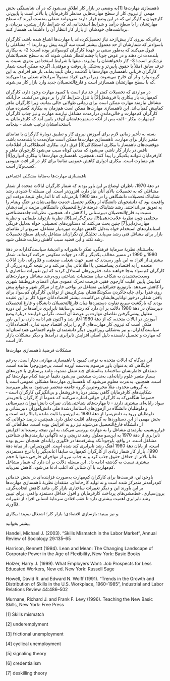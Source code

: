   ناهمسازی مهارت‌ها [1]به وضعی در بازار کار اطلاق می‌شود که در آن شایستگی بخش مهمی از نیروی کار از سطح مهارت‌هایی مدنظر کارفرمایان یا بالاتر است یا پایین‌تر. کارجویان و کارگرانی که در این وضع قرار دارند نمی‌توانند شغلی به‌دست آورند که سطح مهارتشان را با سطح درآمد و شرایط استخدامی‌ای که شرایط بازار پیشین، مربیان، و برداشت‌های خودشان از بازار کار انتظار آن را داشته‌اند، همساز کنند.

زمانی‌که نیروی کار بیش‌ازحد نیاز تحصیل‌کرده‌اند یا مهارت‌‌ها اشباع شده باشد، کارگران باسوادتر که شمارشان از حد معمول بیشتر است سه گزینه پیش رو دارند: 1- مشاغلی را قبول می‌کنند که به‌طور سنتی بر عهدۀ کارگران کم‌سوادتر بوده است؛ 2- به بیکاری بلندمدت تن دهند و در عوض جویا یا چشم‌انتظار شغلی شوند که به سطح تحصیلاتشان نزدیک‌تر است؛ 3- کار دلخواهشان را بپذیرند، منتها با شرایط استخدامی بدتری نسبت به عرف سابق (مثلاً با حقوق پایین‌تر و به‌شکل پاره‌وقت و موقتی). اگرچه ممکن است شمار کارگران قربانی ناهمسازی مهارت‌ها با گذشت زمان ثابت بماند، باز هم افرادی به این گروه وارد و از آن خارج می‌شوند، زیرا برخی افراد معمولاً سرانجام شغلی پیدا می‌کنند که با سطح مهارتشان همسازتر است و فارغ‌التحصیلان جدید وارد بازار کار می‌شوند.

 در مواردی که تحصیلات کمتر از حد نیاز است یا کمبود مهارت وجود دارد، کارگران کم‌مهارت بار بیکاری یا فروشغل[2] یا تنزل شرایط کار را بر دوش می‌کشند، حال‌آنکه مشاغل نیازمند مهارت ممکن است برای زمانی طولانی خالی بمانند، زیرا کارگران ماهر کمابیش کمیاب‌اند. این ناهمسازی مهارت‌ها ممکن است هم‌زمان به بیکاری گسترده میان کارگران کم‌مهارت و خالی‌ماندن درازمدت مشاغل نیازمند مهارت و نیز جذب کارگران کم‌مهارت بیکار ‐ البته پس از آنکه دستمزدهایشان آن‌قدر پایین آمد که کارفرمایان به استخدامشان ترغیب شدند ‐ بینجامد.

 بسته به تأخیر زمانی لازم برای آموزش نیروی کار و تطبیق دوبارهٔ کارگران با تقاضای متغیر بازار برای مهارت، ناهمسازی مهارت‌ها ممکن است میان‌مدت یا بلندمدت باشد. موقعیت‌های ناهمساز با بیکاری اصطکاکی[3] فرق دارد. بیکاری اصطکاکی از اطلاعات ناقص در بازار کار ناشی می‌شود که مدتی کوتاه سبب می‌شود کارجویان ماهر و کارفرمایان نتوانند یکدیگر را پیدا کنند. همچنین، ناهمسازی مهارت‌ها با بیکاری ادواری[4] هم متفاوت است. بیکاری ادواری کاهش عمومی تقاضا برای کار در اثر افت عمومی کسب‌و‌کار است.

 ناهمسازی مهارت‌ها به‌مثابهٔ مشکلی اجتماعی

 در دههٔ 1970، ناظران اوضاع بر این باور بودند که شمار کارگران ایالات متحده از شمار مشاغلی که به تحصیلات بالای آنان نیاز دارد، افزون‌تر است. این مسئله تا حدودی رشد شتابناک تحصیلات دانشگاهی را در دههٔ 1960 بازمی‌تابد که تا اندازه‌ای نتیجۀ موقت این واقعیت بود که دانشجویان دانشگاه از رهگذر تحصیل خدمت نظامی‌شان در جنگ ویتنام را به تعویق می‌انداختند. رشد شتابناک عرضۀ فارغ‌التحصیلان دانشگاهی مزیت درآمدی‌شان نسبت به فارغ‌التحصیلان دبیرستانی را کاهش داد. همچنین، نظریات جامعه‌شناختی مختلفی چون نظریهٔ علامت‌دهی[5]، مدرک‌گرایی[6]، نظریهٔ بازتولید طبقاتی، و نظریهٔ مهارت‌زدایی[7] چنین بحث می‌کنند که دستاوردهای تحصیلی، خواه به‌دلیل فربگی استانداردهای استخدام خواه به‌دلیل کاهش مهارت موردنیاز مشاغل، سریع‌تر از تقاضای بازار برای مشاغل فنی رشد می‌یابد. تحلیلگران نگران‌اند مشاغل پابه‌پای سطح تحصیلات رشد نکند و این قضیه سبب کاهش رضایت‌ شغلی شود.

 به‌استثنای نظریهٔ سرمایهٔ فرهنگی، تفکر دانشورانه و اندیشهٔ سیاست‌گذارانه در دههٔ 1980 و 1990 در مسیر مخالف یکدیگر و گاه در جهات معکوس حرکت کرده‌اند. شمار بیشتری از افراد به این باور رسیدند که تغییر جهت شغلی، صنعتی، و فنّاورانه، دارد ایالات متحده را به اقتصادی پساصنعتی یا اطلاعاتی بدل می‌کند و در نتیجه گروه بزرگی از کارگران کم‌سواد به‌جا خواهند ماند. فقرپژوهان استدلال کردند که این تغییرات ساختاری با وسعت‌بخشیدن به شکاف میان مقتضیات شناختی روبه‌رشد مشاغل و مهارت‌های کمابیش پایین اقلیت کارجوی فقیر، فرصت تحرک عمودی میان اعضای فروطبقهٔ شهری را کاهش می‌دهد. بازتوزیع جغرافیایی مشاغل در نواحی خارج از مراکز شهر و موانع پیش روی فقرا برای جابه‌جاکردن سکونتگاهشان بیش‌ازپیش از توانایی کارگران کم‌سواد برای یافتن شغلی درخور توانایی‌هایشان می‌کاست. بیشتر اقتصاددانان حوزهٔ کار بر این عقیده بودند که بازگشت سریع تفاوت دستمزدها میان فارغ‌التحصیلان دانشگاه و فارغ‌التحصیلان دبیرستان در دههٔ 1980 دلالت بر آن دارد که رشد بی‌سابقۀ نابرابری درآمدها در این دوره معلول پیشی‌گرفتن تقاضای مهارت بر عرضهٔ آن است. نگرانی فزاینده دربارۀ وضع آموزش در ایالات متحده، که از دههٔ 1980 آغاز شد و اکنون هم ادامه دارد، بر این باور متکی است که نیروی کار مهارت‌های لازم را برای اقتصاد جدید ندارد. اقتصاددانان، سیاست‌گذاران، و نیز به‌شکلی روزافزون دیگر دانشمندان علوم اجتماعی هم‌داستان‌اند که مهارت و تحصیل نابسنده دلیل اصلی افزایش نابرابری درآمدها و دیگر مشکلات بازار کار است.

مشکلات فرضیهٔ ناهمسازی مهارت‌ها

این دیدگاه که ایالات متحده به نوعی کمبود یا ناهمسازی مهارتی دچار است، به‌رغم جایگاهی که به‌عنوان باور مرسوم به‌دست آورده است، بی‌چون‌وچرا نمانده است. منتقدان خاطرنشان ساخته‌اند به‌استثنای چند شغل معدود، مانند پرستاری یا حوزه‌های بسیار متغیر علوم رایانه‌ای، به‌ندرت مشخص می‌شود دقیقاً عرضۀ کدام مهارت‌ها کم است. همچنین، به‌ندرت معلوم می‌شود که ناهمسازی مهارت‌ها مشکلی عمومی است یا به گروهی محدود، مثلاً محروم‌ترین گروه‌ جامعه منحصر می‌شود. به‌نظر می‌رسد شکایت‌های کارفرمایان گاهی بیشتر دربارۀ فروشغل و بی‌انگیزگی کارگران است ‐ خصوصاً هنگامی‌که به کارگران جوانی اشاره می‌کنند که عموماً از کارگران باتجربه‌تر سواد رایانه‌ای بیشتری دارند - تا مهارت‌های شناختی‌شان. نمرات دانش‌آموزان دبیرستانی و داوطلبان دانشگاه در آزمون‌های استانداردشدهٔ ملی دانش‌آموزان دبیرستانی و داوطلبان ورود به دانش‌سرا از دههٔ 1980 به این‌سو یا ثابت مانده یا بالا رفته است و بخش مهمی از این دستاوردها به گروه‌های اقلیت تعلق دارد. همچنین، درصد جوانانی که از دانشگاه فارغ‌التحصیل می‌شوند نیز رو به افزایش بوده است. مطالعاتی که فرازونشیب نیازمندی مشاغل را به مهارت بررسی می‌کند، به این نتیجه رسیده‌اند افزایش نابرابری از دهۀ 1970 به این‌سو معلول رشد تدریجی و نه ناگهانی نیازمندی‌های شناختی مشاغل است. در واقع، باوجودآنکه پیشرفت‌ها در فنّاوری رایانه‌ای همچنان سریع بوده است، از پایان دههٔ 1980 آهنگ رشد نابرابری کند شده است. افزون‌براین، از میانهٔ دههٔ 1990، بازار کار شمار زیادی از کارگران کم‌مهارت سابقاً اعانه‌بگیر را با نرخ دستمزدی غالباً بالاتر از حداقل حقوق جذب کرد و به جذب نیرو از مهاجران خارجی منتها با حجم بیشتری نسبت به گذشته ادامه داد. این مسئله دلالت بر آن دارد که شمار مشاغل کم‌مهارت با آن شتابی که اغلب ادعا می‌شود، کاهش نمی‌یابد.

باوجوداین، فرصت‌ها برای کارگران کم‌مهارت‌ به‌صورت فزاینده‌ای در بخش خدماتی کم‌درآمدتر متمرکز شده است و نه تولید کارخانه‌ای. منتقدان نظریهٔ ناهمسازی مهارت‌ها بر این باورند این و دیگر تغییرات ساختاری بازار کار، مانند کاهش اتحادیه‌‌گری، برون‌سپاری، خط‌مشی‌های پرداخت کارفرمایان و افول حداقل‌ دستمزد واقعی، برای تبیین رشد نابرابری اهمیت بیشتری دارد تا عقب‌افتادن سرمایهٔ انسانی افراد از تغییرات فنّاوری.

و نیز ببینید: بازسازی اقتصادی؛ بازار کار؛ اشتغال نیم‌بند؛ بیکاری.

بیشتر بخوانید

Handel, Michael J. (2003). “Skills Mismatch in the Labor Market”, Annual Review of Sociology 29:135–65

Harrison, Bennett (1994). Lean and Mean: The Changing Landscape of Corporate Power in the Age of Flexibility, New York: Basic Books

Holzer, Harry J. (1999). What Employers Want: Job Prospects for Less Educated Workers, New ed. New York: Russell Sage

Howell, David R. and Edward N. Wolff (1991). “Trends in the Growth and Distribution of Skills in the U.S. Workplace, 1960–1985”, Industrial and Labor Relations Review 44:486–502

Murnane, Richard J. and Frank F. Levy (1996). Teaching the New Basic Skills, New York: Free Press

 [1] Skills mismatch

 [2] underemplyment

 [3] frictional unemployment

 [4] cyclical unemployment

 [5] signaling theory

[6] credentialism

 [7] deskilling theory

 

 

 

 